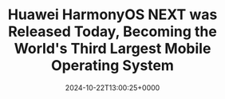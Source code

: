 ---
title: "Huawei HarmonyOS NEXT was Released Today, Becoming the World's Third Largest Mobile Operating System"
description: "On October 22, Huawei announced a significant milestone: the official release of China’s first homegrown mobile operating system, the Huawei Native HarmonyOS."
image: "images/post/2024/10/huawei-harmonyos-ecoystem.jpg"
date: "2024-10-22T13:00:25+0000"
categories: ["News"]
tags: ["HarmonyOS", "Huawei", "mobile operating system"]
type: "regular" # available types: [featured/regular]
draft: false
sitemapExclude: false
---